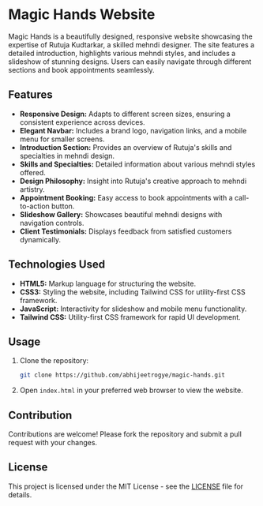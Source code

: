 # Magic Hands Website

Magic Hands is a beautifully designed, responsive website showcasing the expertise of Rutuja Kudtarkar, a skilled mehndi designer. The site features a detailed introduction, highlights various mehndi styles, and includes a slideshow of stunning designs. Users can easily navigate through different sections and book appointments seamlessly.

## Features

- **Responsive Design:** Adapts to different screen sizes, ensuring a consistent experience across devices.
- **Elegant Navbar:** Includes a brand logo, navigation links, and a mobile menu for smaller screens.
- **Introduction Section:** Provides an overview of Rutuja's skills and specialties in mehndi design.
- **Skills and Specialties:** Detailed information about various mehndi styles offered.
- **Design Philosophy:** Insight into Rutuja's creative approach to mehndi artistry.
- **Appointment Booking:** Easy access to book appointments with a call-to-action button.
- **Slideshow Gallery:** Showcases beautiful mehndi designs with navigation controls.
- **Client Testimonials:** Displays feedback from satisfied customers dynamically.

## Technologies Used

- **HTML5:** Markup language for structuring the website.
- **CSS3:** Styling the website, including Tailwind CSS for utility-first CSS framework.
- **JavaScript:** Interactivity for slideshow and mobile menu functionality.
- **Tailwind CSS:** Utility-first CSS framework for rapid UI development.

## Usage

1. Clone the repository: 
    ```bash
    git clone https://github.com/abhijeetrogye/magic-hands.git
    ```
2. Open `index.html` in your preferred web browser to view the website.

## Contribution

Contributions are welcome! Please fork the repository and submit a pull request with your changes.

## License

This project is licensed under the MIT License - see the [LICENSE](LICENSE) file for details.
